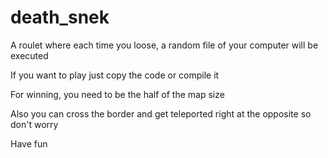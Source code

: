 # death_snek

A roulet where each time you loose, a random file of your computer will be executed

If you want to play just copy the code or compile it

For winning, you need to be the half of the map size

Also you can cross the border and get teleported right at the opposite so don't worry

Have fun
